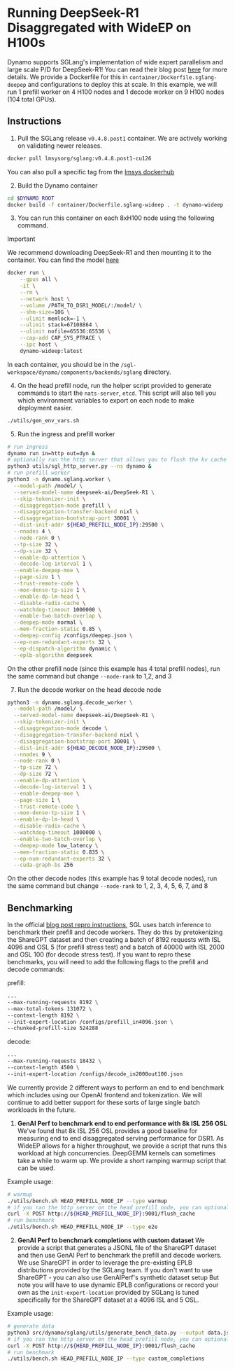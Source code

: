 <!--
SPDX-FileCopyrightText: Copyright (c) 2025 NVIDIA CORPORATION & AFFILIATES. All rights reserved.
SPDX-License-Identifier: Apache-2.0
-->

# Running DeepSeek-R1 Disaggregated with WideEP on H100s

Dynamo supports SGLang's implementation of wide expert parallelism and large scale P/D for DeepSeek-R1! You can read their blog post [here](https://lmsys.org/blog/2025-05-05-large-scale-ep/) for more details. We provide a Dockerfile for this in `container/Dockerfile.sglang-deepep` and configurations to deploy this at scale. In this example, we will run 1 prefill worker on 4 H100 nodes and 1 decode worker on 9 H100 nodes (104 total GPUs).

## Instructions

1. Pull the SGLang release `v0.4.8.post1` container. We are actively working on validating newer releases.

```bash
docker pull lmsysorg/sglang:v0.4.8.post1-cu126
```

You can also pull a specific tag from the [lmsys dockerhub](https://hub.docker.com/r/lmsysorg/sglang/tags)

2. Build the Dynamo container

```bash
cd $DYNAMO_ROOT
docker build -f container/Dockerfile.sglang-wideep . -t dynamo-wideep --no-cache
```

3. You can run this container on each 8xH100 node using the following command.

> [!IMPORTANT]
> We recommend downloading DeepSeek-R1 and then mounting it to the container. You can find the model [here](https://huggingface.co/deepseek-ai/DeepSeek-R1)

```bash
docker run \
    --gpus all \
    -it \
    --rm \
    --network host \
    --volume /PATH_TO_DSR1_MODEL/:/model/ \
    --shm-size=10G \
    --ulimit memlock=-1 \
    --ulimit stack=67108864 \
    --ulimit nofile=65536:65536 \
    --cap-add CAP_SYS_PTRACE \
    --ipc host \
    dynamo-wideep:latest
```

In each container, you should be in the `/sgl-workspace/dynamo/components/backends/sglang` directory.

4. On the head prefill node, run the helper script provided to generate commands to start the `nats-server`, `etcd`. This script will also tell you which environment variables to export on each node to make deployment easier.

```bash
./utils/gen_env_vars.sh
```

5. Run the ingress and prefill worker

```bash
# run ingress
dynamo run in=http out=dyn &
# optionally run the http server that allows you to flush the kv cache for all workers (see benchmarking section below)
python3 utils/sgl_http_server.py --ns dynamo &
# run prefill worker
python3 -m dynamo.sglang.worker \
  --model-path /model/ \
  --served-model-name deepseek-ai/DeepSeek-R1 \
  --skip-tokenizer-init \
  --disaggregation-mode prefill \
  --disaggregation-transfer-backend nixl \
  --disaggregation-bootstrap-port 30001 \
  --dist-init-addr ${HEAD_PREFILL_NODE_IP}:29500 \
  --nnodes 4 \
  --node-rank 0 \
  --tp-size 32 \
  --dp-size 32 \
  --enable-dp-attention \
  --decode-log-interval 1 \
  --enable-deepep-moe \
  --page-size 1 \
  --trust-remote-code \
  --moe-dense-tp-size 1 \
  --enable-dp-lm-head \
  --disable-radix-cache \
  --watchdog-timeout 1000000 \
  --enable-two-batch-overlap \
  --deepep-mode normal \
  --mem-fraction-static 0.85 \
  --deepep-config /configs/deepep.json \
  --ep-num-redundant-experts 32 \
  --ep-dispatch-algorithm dynamic \
  --eplb-algorithm deepseek
```

On the other prefill node (since this example has 4 total prefill nodes), run the same command but change `--node-rank` to 1,2, and 3

7. Run the decode worker on the head decode node

```bash
python3 -m dynamo.sglang.decode_worker \
  --model-path /model/ \
  --served-model-name deepseek-ai/DeepSeek-R1 \
  --skip-tokenizer-init \
  --disaggregation-mode decode \
  --disaggregation-transfer-backend nixl \
  --disaggregation-bootstrap-port 30001 \
  --dist-init-addr ${HEAD_DECODE_NODE_IP}:29500 \
  --nnodes 9 \
  --node-rank 0 \
  --tp-size 72 \
  --dp-size 72 \
  --enable-dp-attention \
  --decode-log-interval 1 \
  --enable-deepep-moe \
  --page-size 1 \
  --trust-remote-code \
  --moe-dense-tp-size 1 \
  --enable-dp-lm-head \
  --disable-radix-cache \
  --watchdog-timeout 1000000 \
  --enable-two-batch-overlap \
  --deepep-mode low_latency \
  --mem-fraction-static 0.835 \
  --ep-num-redundant-experts 32 \
  --cuda-graph-bs 256
```

On the other decode nodes (this example has 9 total decode nodes), run the same command but change `--node-rank` to 1, 2, 3, 4, 5, 6, 7, and 8

## Benchmarking

In the official [blog post repro instructions](https://github.com/sgl-project/sglang/issues/6017), SGL uses batch inference to benchmark their prefill and decode workers. They do this by pretokenizing the ShareGPT dataset and then creating a batch of 8192 requests with ISL 4096 and OSL 5 (for prefill stress test) and a batch of 40000 with ISL 2000 and OSL 100 (for decode stress test). If you want to repro these benchmarks, you will need to add the following flags to the prefill and decode commands:

prefill:
```bash
...
--max-running-requests 8192 \
--max-total-tokens 131072 \
--context-length 8192 \
--init-expert-location /configs/prefill_in4096.json \
--chunked-prefill-size 524288

```

decode:
```bash
...
--max-running-requests 18432 \
--context-length 4500 \
--init-expert-location /configs/decode_in2000out100.json
```

We currently provide 2 different ways to perform an end to end benchmark which includes using our OpenAI frontend and tokenization. We will continue to add better support for these sorts of large single batch workloads in the future.

1. **GenAI Perf to benchmark end to end performance with 8k ISL 256 OSL**
We've found that 8k ISL 256 OSL provides a good baseline for measuring end to end disaggregated serving performance for DSR1. As WideEP allows for a higher throughput, we provide a script that runs this workload at high concurrencies. DeepGEMM kernels can sometimes take a while to warm up. We provide a short ramping warmup script that can be used.

Example usage:
```bash
# warmup
./utils/bench.sh HEAD_PREFILL_NODE_IP --type warmup
# if you ran the http server on the head prefill node, you can optionally flush the kv cache for all workers (similar to SGLangs benchmarking script)
curl -X POST http://${HEAD_PREFILL_NODE_IP}:9001/flush_cache
# run benchmark
./utils/bench.sh HEAD_PREFILL_NODE_IP --type e2e
```

2. **GenAI Perf to benchmark completions with custom dataset**
We provide a script that generates a JSONL file of the ShareGPT dataset and then use GenAI Perf to benchmark the prefill and decode workers. We use ShareGPT in order to leverage the pre-existing EPLB distributions provided by the SGLang team. If you don't want to use ShareGPT - you can also use GenAIPerf's synthetic dataset setup But note you will have to use dynamic EPLB configurations or record your own as the `init-expert-location` provided by SGLang is tuned specifically for the ShareGPT dataset at a 4096 ISL and 5 OSL.

Example usage:
```bash
# generate data
python3 src/dynamo/sglang/utils/generate_bench_data.py --output data.jsonl --num-prompts 8192 --input-len 4096 --output-len 5 --model deepseek-ai/DeepSeek-R1
# if you ran the http server on the head prefill node, you can optionally flush the kv cache for all workers (similar to SGLangs benchmarking script)
curl -X POST http://${HEAD_PREFILL_NODE_IP}:9001/flush_cache
# run benchmark
./utils/bench.sh HEAD_PREFILL_NODE_IP --type custom_completions
```
